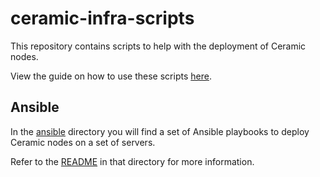 # ceramic-infra-scripts

This repository contains scripts to help with the deployment of Ceramic nodes.

View the guide on how to use these scripts [here](https://composedb.js.org/docs/0.4.x/guides/composedb-server/running-in-the-cloud#running-composedb-server-on-kubernetes).

## Ansible

In the [ansible](ansible) directory you will find a set of Ansible playbooks to deploy Ceramic nodes on a set of servers.

Refer to the [README](ansible/README.md) in that directory for more information.
